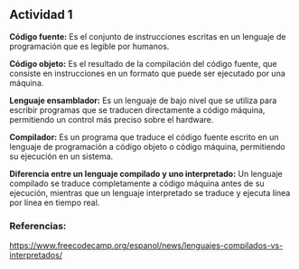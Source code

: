 ## Actividad 1
**Código fuente:** Es el conjunto de instrucciones escritas en un lenguaje de programación que es legible por humanos.

**Código objeto:** Es el resultado de la compilación del código fuente, que consiste en instrucciones en un formato que puede ser ejecutado por una máquina.

**Lenguaje ensamblador:** Es un lenguaje de bajo nivel que se utiliza para escribir programas que se traducen directamente a código máquina, permitiendo un control más preciso sobre el hardware.

**Compilador:** Es un programa que traduce el código fuente escrito en un lenguaje de programación a código objeto o código máquina, permitiendo su ejecución en un sistema.

**Diferencia entre un lenguaje compilado y uno interpretado:** Un lenguaje compilado se traduce completamente a código máquina antes de su ejecución, mientras que un lenguaje interpretado se traduce y ejecuta línea por línea en tiempo real.

### Referencias:
https://www.freecodecamp.org/espanol/news/lenguajes-compilados-vs-interpretados/
